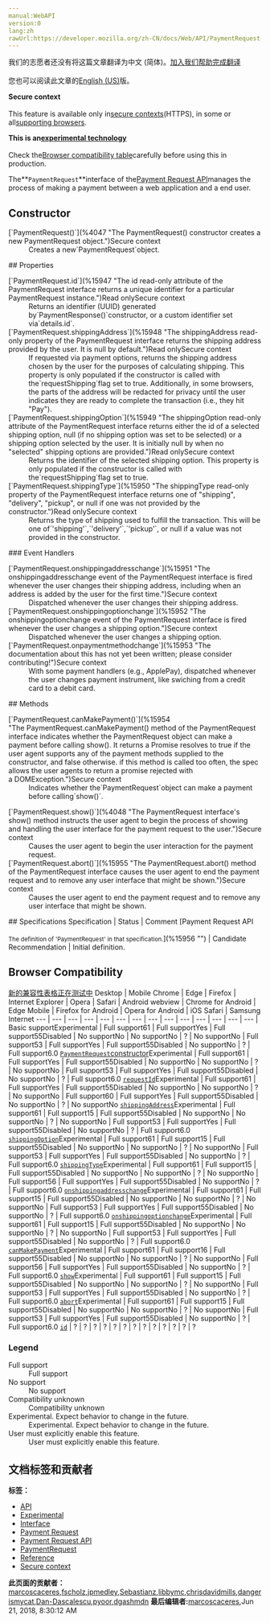 ```yaml
---
manual:WebAPI
version:0
lang:zh
rawUrl:https://developer.mozilla.org/zh-CN/docs/Web/API/PaymentRequest
---
```




<bdi>我们的志愿者还没有将这篇文章翻译为<bdi>中文 (简体)</bdi>。[加入我们帮助完成翻译](%15944 "")<br></br>您也可以阅读此文章的[English (US)](%15945 "")版。</bdi>






**Secure context**<br></br>This feature is available only in[secure contexts](%4041 "")(HTTPS), in some or all[supporting browsers](%15946 "").




**This is an[experimental technology](%3404 "")**<br></br>Check the[Browser compatibility table](%15946 "")carefully before using this in production.




The**`PaymentRequest`**interface of the[Payment Request API](%4043 "")manages the process of making a payment between a web application and a end user.


## Constructor<a name="Constructor"></a>
<dl><dt>[`PaymentRequest()`](%4047 "The PaymentRequest() constructor creates a new PaymentRequest object.")Secure context</dt><dd>Creates a new`PaymentRequest`object.</dd></dl>
## Properties<a name="Properties"></a>
<dl><dt>[`PaymentRequest.id`](%15947 "The id read-only attribute of the PaymentRequest interface returns a unique identifier for a particular PaymentRequest instance.")Read onlySecure context</dt><dd>Returns an identifier (UUID) generated by`PaymentResponse()`constructor, or a custom identifier set via`details.id`.</dd><dt>[`PaymentRequest.shippingAddress`](%15948 "The shippingAddress read-only property of the PaymentRequest interface returns the shipping address provided by the user. It is null by default.")Read onlySecure context</dt><dd>If requested via payment options, returns the shipping address chosen by the user for the purposes of calculating shipping. This property is only populated if the constructor is called with the`requestShipping`flag set to true. Additionally, in some browsers, the parts of the address will be redacted for privacy until the user indicates they are ready to complete the transaction (i.e., they hit &quot;Pay&quot;).</dd><dt>[`PaymentRequest.shippingOption`](%15949 "The shippingOption read-only attribute of the PaymentRequest interface returns either the id of a selected shipping option, null (if no shipping option was set to be selected) or a shipping option selected by the user. It is initially null by when no "selected" shipping options are provided.")Read onlySecure context</dt><dd>Returns the identifier of the selected shipping option. This property is only populated if the constructor is called with the`requestShipping`flag set to true.</dd><dt>[`PaymentRequest.shippingType`](%15950 "The shippingType read-only property of the PaymentRequest interface returns one of "shipping", "delivery", "pickup", or null if one was not provided by the constructor.")Read onlySecure context</dt><dd>Returns the type of shipping used to fulfill the transaction. This will be one of`'shipping'`,`'delivery'`,`'pickup'`, or null if a value was not provided in the constructor.</dd></dl>
### Event Handlers<a name="Event_Handlers"></a>
<dl><dt>[`PaymentRequest.onshippingaddresschange`](%15951 "The onshippingaddresschange event of the PaymentRequest interface is fired whenever the user changes their shipping address, including when an address is added by the user for the first time.")Secure context</dt><dd>Dispatched whenever the user changes their shipping address.</dd><dt>[`PaymentRequest.onshippingoptionchange`](%15952 "The onshippingoptionchange event of the PaymentRequest interface is fired whenever the user changes a shipping option.")Secure context</dt><dd>Dispatched whenever the user changes a shipping option.</dd><dt>[`PaymentRequest.onpaymentmethodchange`](%15953 "The documentation about this has not yet been written; please consider contributing!")Secure context</dt><dd>With some payment handlers (e.g., ApplePay), dispatched whenever the user changes payment instrument, like swiching from a credit card to a debit card.</dd></dl>
## Methods<a name="Methods"></a>
<dl><dt>[`PaymentRequest.canMakePayment()`](%15954 "The PaymentRequest.canMakePayment() method of the PaymentRequest interface indicates whether the PaymentRequest object can make a payment before calling show(). It returns a Promise resolves to true if the user agent supports any of the payment methods supplied to the constructor, and false otherwise. if this method is called too often, the spec allows the user agents to return a promise rejected with a DOMException.")Secure context</dt><dd>Indicates whether the`PaymentRequest`object can make a payment before calling`show()`.</dd></dl><dl><dt>[`PaymentRequest.show()`](%4048 "The PaymentRequest interface's show() method instructs the user agent to begin the process of showing and handling the user interface for the payment request to the user.")Secure context</dt><dd>Causes the user agent to begin the user interaction for the payment request.</dd><dt>[`PaymentRequest.abort()`](%15955 "The PaymentRequest.abort() method of the PaymentRequest interface causes the user agent to end the payment request and to remove any user interface that might be shown.")Secure context</dt><dd>Causes the user agent to end the payment request and to remove any user interface that might be shown.</dd></dl>
## Specifications<a name="Specifications"></a>
Specification | Status | Comment 
[Payment Request API<br></br><small>The definition of &#39;PaymentRequest&#39; in that specification.</small>](%15956 "") | Candidate Recommendation | Initial definition. 


## Browser Compatibility<a name="Browser_Compatibility"></a>
[新的兼容性表格正在测试中<i></i>](%3360 "")
<abbr>Desktop<i></i></abbr> | <abbr>Mobile<i></i></abbr> 
<abbr>Chrome<i></i></abbr> | <abbr>Edge<i></i></abbr> | <abbr>Firefox<i></i></abbr> | <abbr>Internet Explorer<i></i></abbr> | <abbr>Opera<i></i></abbr> | <abbr>Safari<i></i></abbr> | <abbr>Android webview<i></i></abbr> | <abbr>Chrome for Android<i></i></abbr> | <abbr>Edge Mobile<i></i></abbr> | <abbr>Firefox for Android<i></i></abbr> | <abbr>Opera for Android<i></i></abbr> | <abbr>iOS Safari<i></i></abbr> | <abbr>Samsung Internet<i></i></abbr> 
 ---  |  ---  |  ---  |  ---  |  ---  |  ---  |  ---  |  ---  |  ---  |  ---  |  ---  |  ---  |  ---  |  ---  | 
Basic support<abbr>Experimental<i></i></abbr> | <abbr>Full support</abbr>61 | <abbr>Full support</abbr>Yes | <abbr>Full support</abbr>55<abbr>Disabled<i></i></abbr> | <abbr>No support</abbr>No | <abbr>No support</abbr>No | <abbr>?</abbr> | <abbr>No support</abbr>No | <abbr>Full support</abbr>53 | <abbr>Full support</abbr>Yes | <abbr>Full support</abbr>55<abbr>Disabled<i></i></abbr> | <abbr>No support</abbr>No | <abbr>?</abbr> | <abbr>Full support</abbr>6.0 
[`PaymentRequest`constructor](%15957 "")<abbr>Experimental<i></i></abbr> | <abbr>Full support</abbr>61 | <abbr>Full support</abbr>Yes | <abbr>Full support</abbr>55<abbr>Disabled<i></i></abbr> | <abbr>No support</abbr>No | <abbr>No support</abbr>No | <abbr>?</abbr> | <abbr>No support</abbr>No | <abbr>Full support</abbr>53 | <abbr>Full support</abbr>Yes | <abbr>Full support</abbr>55<abbr>Disabled<i></i></abbr> | <abbr>No support</abbr>No | <abbr>?</abbr> | <abbr>Full support</abbr>6.0 
[`requestId`](%15958 "")<abbr>Experimental<i></i></abbr> | <abbr>Full support</abbr>61 | <abbr>Full support</abbr>Yes | <abbr>Full support</abbr>55<abbr>Disabled<i></i></abbr> | <abbr>No support</abbr>No | <abbr>No support</abbr>No | <abbr>?</abbr> | <abbr>No support</abbr>No | <abbr>Full support</abbr>60 | <abbr>Full support</abbr>Yes | <abbr>Full support</abbr>55<abbr>Disabled<i></i></abbr> | <abbr>No support</abbr>No | <abbr>?</abbr> | <abbr>No support</abbr>No 
[`shippingAddress`](%15959 "")<abbr>Experimental<i></i></abbr> | <abbr>Full support</abbr>61 | <abbr>Full support</abbr>15 | <abbr>Full support</abbr>55<abbr>Disabled<i></i></abbr> | <abbr>No support</abbr>No | <abbr>No support</abbr>No | <abbr>?</abbr> | <abbr>No support</abbr>No | <abbr>Full support</abbr>53 | <abbr>Full support</abbr>Yes | <abbr>Full support</abbr>55<abbr>Disabled<i></i></abbr> | <abbr>No support</abbr>No | <abbr>?</abbr> | <abbr>Full support</abbr>6.0 
[`shippingOption`](%15960 "")<abbr>Experimental<i></i></abbr> | <abbr>Full support</abbr>61 | <abbr>Full support</abbr>15 | <abbr>Full support</abbr>55<abbr>Disabled<i></i></abbr> | <abbr>No support</abbr>No | <abbr>No support</abbr>No | <abbr>?</abbr> | <abbr>No support</abbr>No | <abbr>Full support</abbr>53 | <abbr>Full support</abbr>Yes | <abbr>Full support</abbr>55<abbr>Disabled<i></i></abbr> | <abbr>No support</abbr>No | <abbr>?</abbr> | <abbr>Full support</abbr>6.0 
[`shippingType`](%15961 "")<abbr>Experimental<i></i></abbr> | <abbr>Full support</abbr>61 | <abbr>Full support</abbr>15 | <abbr>Full support</abbr>55<abbr>Disabled<i></i></abbr> | <abbr>No support</abbr>No | <abbr>No support</abbr>No | <abbr>?</abbr> | <abbr>No support</abbr>No | <abbr>Full support</abbr>56 | <abbr>Full support</abbr>Yes | <abbr>Full support</abbr>55<abbr>Disabled<i></i></abbr> | <abbr>No support</abbr>No | <abbr>?</abbr> | <abbr>Full support</abbr>6.0 
[`onshippingaddresschange`](%15962 "")<abbr>Experimental<i></i></abbr> | <abbr>Full support</abbr>61 | <abbr>Full support</abbr>15 | <abbr>Full support</abbr>55<abbr>Disabled<i></i></abbr> | <abbr>No support</abbr>No | <abbr>No support</abbr>No | <abbr>?</abbr> | <abbr>No support</abbr>No | <abbr>Full support</abbr>53 | <abbr>Full support</abbr>Yes | <abbr>Full support</abbr>55<abbr>Disabled<i></i></abbr> | <abbr>No support</abbr>No | <abbr>?</abbr> | <abbr>Full support</abbr>6.0 
[`onshippingoptionchange`](%15963 "")<abbr>Experimental<i></i></abbr> | <abbr>Full support</abbr>61 | <abbr>Full support</abbr>15 | <abbr>Full support</abbr>55<abbr>Disabled<i></i></abbr> | <abbr>No support</abbr>No | <abbr>No support</abbr>No | <abbr>?</abbr> | <abbr>No support</abbr>No | <abbr>Full support</abbr>53 | <abbr>Full support</abbr>Yes | <abbr>Full support</abbr>55<abbr>Disabled<i></i></abbr> | <abbr>No support</abbr>No | <abbr>?</abbr> | <abbr>Full support</abbr>6.0 
[`canMakePayment`](%15964 "")<abbr>Experimental<i></i></abbr> | <abbr>Full support</abbr>61 | <abbr>Full support</abbr>16 | <abbr>Full support</abbr>55<abbr>Disabled<i></i></abbr> | <abbr>No support</abbr>No | <abbr>No support</abbr>No | <abbr>?</abbr> | <abbr>No support</abbr>No | <abbr>Full support</abbr>56 | <abbr>Full support</abbr>Yes | <abbr>Full support</abbr>55<abbr>Disabled<i></i></abbr> | <abbr>No support</abbr>No | <abbr>?</abbr> | <abbr>Full support</abbr>6.0 
[`show`](%15965 "")<abbr>Experimental<i></i></abbr> | <abbr>Full support</abbr>61 | <abbr>Full support</abbr>15 | <abbr>Full support</abbr>55<abbr>Disabled<i></i></abbr> | <abbr>No support</abbr>No | <abbr>No support</abbr>No | <abbr>?</abbr> | <abbr>No support</abbr>No | <abbr>Full support</abbr>53 | <abbr>Full support</abbr>Yes | <abbr>Full support</abbr>55<abbr>Disabled<i></i></abbr> | <abbr>No support</abbr>No | <abbr>?</abbr> | <abbr>Full support</abbr>6.0 
[`abort`](%15966 "")<abbr>Experimental<i></i></abbr> | <abbr>Full support</abbr>61 | <abbr>Full support</abbr>15 | <abbr>Full support</abbr>55<abbr>Disabled<i></i></abbr> | <abbr>No support</abbr>No | <abbr>No support</abbr>No | <abbr>?</abbr> | <abbr>No support</abbr>No | <abbr>Full support</abbr>53 | <abbr>Full support</abbr>Yes | <abbr>Full support</abbr>55<abbr>Disabled<i></i></abbr> | <abbr>No support</abbr>No | <abbr>?</abbr> | <abbr>Full support</abbr>6.0 
[`id`](%15967 "") | <abbr>?</abbr> | <abbr>?</abbr> | <abbr>?</abbr> | <abbr>?</abbr> | <abbr>?</abbr> | <abbr>?</abbr> | <abbr>?</abbr> | <abbr>?</abbr> | <abbr>?</abbr> | <abbr>?</abbr> | <abbr>?</abbr> | <abbr>?</abbr> | <abbr>?</abbr> 


### Legend<a name="Legend"></a>
<dl><dt><abbr>Full support</abbr></dt><dd>Full support</dd><dt><abbr>No support</abbr></dt><dd>No support</dd><dt><abbr>Compatibility unknown</abbr></dt><dd>Compatibility unknown</dd><dt><abbr>Experimental. Expect behavior to change in the future.<i></i></abbr></dt><dd>Experimental. Expect behavior to change in the future.</dd><dt><abbr>User must explicitly enable this feature.<i></i></abbr></dt><dd>User must explicitly enable this feature.</dd></dl>




## 文档标签和贡献者
**标签：**
* [API](%50 "")
* [Experimental](%3379 "")
* [Interface](%3380 "")
* [Payment Request](%4057 "")
* [Payment Request API](%4058 "")
* [PaymentRequest](%15908 "")
* [Reference](%3381 "")
* [Secure context](%15577 "")

**此页面的贡献者：**[marcoscaceres](%4059 ""),[fscholz](%60 ""),[jpmedley](%3413 ""),[Sebastianz](%4468 ""),[libbymc](%5110 ""),[chrisdavidmills](%3495 ""),[dangerismycat](%15968 ""),[Dan-Dascalescu](%15969 ""),[pyoor](%15909 ""),[dgashmdn](%15970 "")
**最后编辑者:**[marcoscaceres](%4059 ""),<time>Jun 21, 2018, 8:30:12 AM</time>


